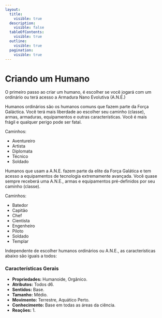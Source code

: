 ```yaml
---
layout:
  title:
    visible: true
  description:
    visible: false
  tableOfContents:
    visible: true
  outline:
    visible: true
  pagination:
    visible: true
---
```


# Criando um Humano

O primeiro passo ao criar um humano, é escolher se você jogará com um ordinário ou terá acesso a Armadura Nano Evolutiva (A.N.E.)

Humanos ordinários são os humanos comuns que fazem parte da Força Galáctica. Você terá mais liberdade ao escolher seu caminho (classe), armas, armaduras, equipamentos e outras características. Você é mais frágil e qualquer perigo pode ser fatal.

Caminhos:

* Aventureiro
* Artista
* Diplomata
* Técnico
* Soldado

Humanos que usam a A.N.E. fazem parte da elite da Força Galática e tem acesso a equipamentos de tecnologia extremamente avançada. Você quase sempre receberá uma A.N.E., armas e equipamentos pré-definidos por seu caminho (classe).

Caminhos:

* Batedor
* Capitão
* Chef
* Cientista
* Engenheiro
* Piloto
* Soldado
* Templar

Independente de escolher humanos ordinários ou A.N.E., as características abaixo são iguais a todos:

### Características Gerais

* **Propriedades:** Humanoide, Orgânico.
* **Atributos:** Todos d6.
* **Sentidos:** Base.
* **Tamanho:** Médio.
* **Movimento:** Terrestre, Aquático Perto.
* **Conhecimento:** Base em todas as áreas da ciência.
* **Reações:** 1.

